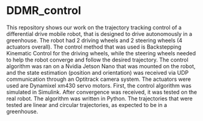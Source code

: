 # DDMR_control
This repository shows our work on the trajectory tracking control of a differential drive mobile robot, that is designed to drive autonomously in a greenhouse. The robot had 2 driving wheels and 2 steering wheels (4 actuators overall). The control method that was used is Backstepping Kinematic Control for the driving wheels, while the steering wheels needed to help the robot converge and follow the desired trajectory. The control algorithm was ran on a Nvidia Jetson Nano that was mounted on the robot, and the state estimation (position and orientation) was received via UDP communication through an Optitrack camera system. The actuators were used are Dynamixel xm430 servo motors. First, the control algorithm was simulated in Simulink. After convergence was received, it was tested on the real robot. The algorithm was written in Python. The trajectories that were tested are linear and circular trajectories, as expected to be in a greenhouse.
